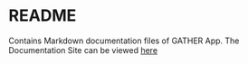 # README

Contains Markdown documentation files of GATHER App.
The Documentation Site can be viewed [here](https://gather-documentation.readthedocs.io/en/latest/)
